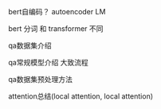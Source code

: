bert自编码？ autoencoder LM

bert 分词 和 transformer 不同

qa数据集介绍

qa常规模型介绍 大致流程

qa数据集预处理方法

attention总结(local attention, local attention)